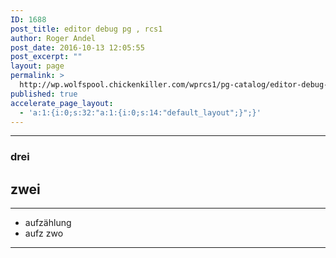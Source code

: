 ```yaml
---
ID: 1688
post_title: editor debug pg , rcs1
author: Roger Andel
post_date: 2016-10-13 12:05:55
post_excerpt: ""
layout: page
permalink: >
  http://wp.wolfspool.chickenkiller.com/wprcs1/pg-catalog/editor-debug-pg-rcs1/
published: true
accelerate_page_layout:
  - 'a:1:{i:0;s:32:"a:1:{i:0;s:14:"default_layout";}";}'
---
```

---

### drei
## zwei

---

- aufzählung
- aufz zwo

---